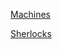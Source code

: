 [Machines](https://technosavage.github.io/machines)

[Sherlocks](https://technosavage.github.io/sherlocks)
